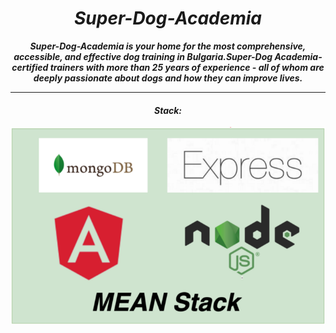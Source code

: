 <h1 align="center"><i>Super-Dog-Academia</i></h1>

**_<p align="center">Super-Dog-Academia is your home for the most comprehensive, accessible, and effective dog training in Bulgaria.Super-Dog Academia-certified trainers with more than 25 years of experience - all of whom are deeply passionate about dogs and how they can improve lives.</p>_**

<hr/>
<h4 align="center"><i>Stack: </i></h3>

<img src="./logo.png"/>